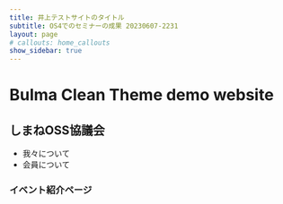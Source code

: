 ```yaml
---
title: 井上テストサイトのタイトル 
subtitle: OS4でのセミナーの成果 20230607-2231
layout: page
# callouts: home_callouts
show_sidebar: true
---
```


# Bulma Clean Theme demo website

## しまねOSS協議会
* 我々について
* 会員について
### イベント紹介ページ